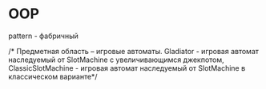 # OOP
pattern - фабричный

 /*   Предметная область – игровые автоматы. Gladiator - игровая автомат наследуемый от SlotMachine с увеличивающимся джекпотом, 
        ClassicSlotMachine - игровая автомат наследуемый от SlotMachine в классическом варианте*/
